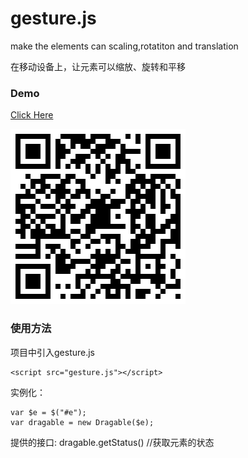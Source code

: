 # gesture.js

make the elements can scaling,rotatiton and translation

在移动设备上，让元素可以缩放、旋转和平移

### Demo
<a href="http://iancj.github.io/gesture.js/" target="_blank">Click Here</a>

<img src="qrcode.png" alt="">

### 使用方法

项目中引入gesture.js

```
<script src="gesture.js"></script>
```

实例化：

```
var $e = $("#e");
var dragable = new Dragable($e);
```

提供的接口:
dragable.getStatus() //获取元素的状态